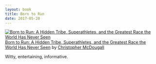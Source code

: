 ```yaml
---
layout: book
title: Born to Run
date: 2017-05-20
---
```


<a href="https://www.goodreads.com/book/show/6289283-born-to-run" style="float: left; padding-right: 20px"><img border="0" alt="Born to Run: A Hidden Tribe, Superathletes, and the Greatest Race the World Has Never Seen" src="https://images.gr-assets.com/books/1320531983m/6289283.jpg" /></a><a href="https://www.goodreads.com/book/show/6289283-born-to-run">Born to Run: A Hidden Tribe, Superathletes, and the Greatest Race the World Has Never Seen</a> by <a href="https://www.goodreads.com/author/show/133538.Christopher_McDougall">Christopher McDougall</a><br/>

Witty, entertaining, informative.


